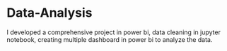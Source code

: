 # Data-Analysis
I developed a comprehensive project in power bi, data cleaning in jupyter notebook, creating multiple dashboard in power bi  to analyze the data.
